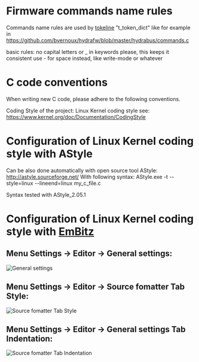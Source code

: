 
Firmware commands name rules
==================
Commands name rules are used by [tokeline](https://github.com/biot/tokenline) "t_token_dict" like for example in https://github.com/bvernoux/hydrafw/blob/master/hydrabus/commands.c

basic rules: no capital letters or _ in keywords please, this keeps it consistent use - for space instead, like write-mode or whatever


C code conventions
==================
When writing new C code, please adhere to the following conventions.

Coding Style of the project: Linux Kernel coding style see: https://www.kernel.org/doc/Documentation/CodingStyle

# Configuration of Linux Kernel coding style with AStyle
Can be also done automatically with open source tool AStyle: http://astyle.sourceforge.net/
With following syntax: AStyle.exe -t --style=linux --lineend=linux my_c_file.c

Syntax tested with AStyle_2.05.1

# Configuration of Linux Kernel coding style with [EmBitz](http://www.emblocks.org/web/downloads-main)
## Menu Settings -> Editor -> General settings:
![General settings](http://hydrabus.com/EmBlocks_CodingStyle_GeneralSettings.png)

## Menu Settings -> Editor -> Source fomatter Tab Style:
![Source fomatter Tab Style](http://hydrabus.com/EmBlocks_CodingStyle_SourceFormatter_Style.png)

## Menu Settings -> Editor -> General settings Tab Indentation:
![Source fomatter Tab Indentation](http://hydrabus.com/EmBlocks_CodingStyle_SourceFormatter_Indentation.png)
